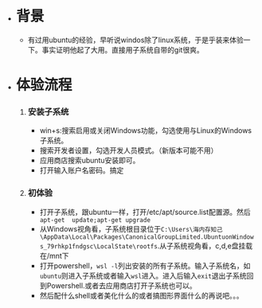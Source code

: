 * # 背景
    * 有过用ubuntu的经验，早听说windos除了linux系统，于是乎装来体验一下。事实证明他起了大用。直接用子系统自带的git很爽。
* # 体验流程
    1. ### 安装子系统
        * win+s:搜索启用或关闭Windows功能，勾选使用与Linux的Windows子系统。
        * 搜索开发者设置，勾选开发人员模式。（新版本可能不用）
        * 应用商店搜索ubuntu安装即可。
        * 打开输入账户名密码。搞定
    2. ### 初体验
         * 打开子系统，跟ubuntu一样，打开/etc/apt/source.list配置源。然后``` apt-get  update;apt-get upgrade``` 
         * 从Windows视角看，子系统根目录位于```C:\Users\海内存知己\AppData\Local\Packages\CanonicalGroupLimited.UbuntuonWindows_79rhkp1fndgsc\LocalState\rootfs```.从子系统视角看，c,d,e盘挂载在/mnt下
         * 打开powershell，```wsl -l```列出安装的所有子系统。输入子系统名，如```ubuntu```则进入子系统或者输入```wsl```进入。进入后输入```exit```退出子系统回到Powershell.或者去应用商店打开子系统也可以。
        * 然后配什么shell或者美化什么的或者搞图形界面什么的再说吧。。。
